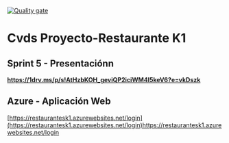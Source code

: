 [![Quality gate](https://sonarcloud.io/api/project_badges/quality_gate?project=JuanalvarezECI_proyecto-cvds)](https://sonarcloud.io/summary/new_code?id=JuanalvarezECI_proyecto-cvds)

# Cvds Proyecto-Restaurante K1

## Sprint 5 - Presentaciónn

**https://1drv.ms/p/s!AtHzbKOH_geviQP2iciWM4l5keV6?e=vkDszk**

## Azure - Aplicación Web

[https://restaurantesk1.azurewebsites.net/login​](https://restaurantesk1.azurewebsites.net/login)https://restaurantesk1.azurewebsites.net/login
